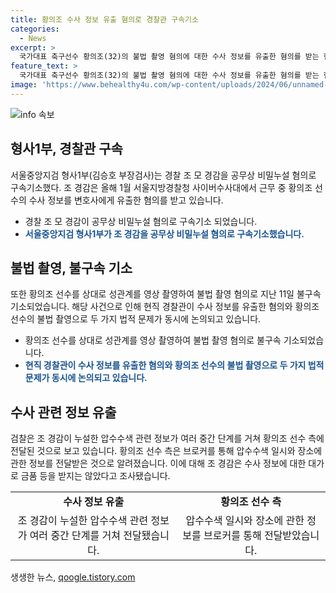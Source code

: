 ```yaml
---
title: 황의조 수사 정보 유출 혐의로 경찰관 구속기소
categories:
  - News
excerpt: >
  국가대표 축구선수 황의조(32)의 불법 촬영 혐의에 대한 수사 정보를 유출한 혐의를 받는 현직 경찰관이 구속된 채 재판에 넘겨졌다. 조 경감은 올해 1월 서울지방경찰청 사이버수사대에서 근무하던 중 알게 된 황씨 사건 수사 정보를 한 변호사에게 유출한 혐의를 받고, 해당 정보는 황의조 측으로 전달된 것으로 추정된다. 황씨는 불법 촬영에 대한 혐의로 지난 11일 불구속 기소됐으며, 이 사건은 황씨 측의 기피 신청서를 통해 수사가 시작됐다. 🔗 (150자)
feature_text: >
  국가대표 축구선수 황의조(32)의 불법 촬영 혐의에 대한 수사 정보를 유출한 혐의를 받는 현직 경찰관이 구속된 채 재판에 넘겨졌다. 조 경감은 올해 1월 서울지방경찰청 사이버수사대에서 근무하던 중 알게 된 황씨 사건 수사 정보를 한 변호사에게 유출한 혐의를 받고, 해당 정보는 황의조 측으로 전달된 것으로 추정된다. 황씨는 불법 촬영에 대한 혐의로 지난 11일 불구속 기소됐으며, 이 사건은 황씨 측의 기피 신청서를 통해 수사가 시작됐다. 🔗 (150자)
image: 'https://www.behealthy4u.com/wp-content/uploads/2024/06/unnamed-file.png'
---
```


<p><img src="https://www.behealthy4u.com/wp-content/uploads/2024/06/unnamed-file.png" alt="info 속보" /></p>

<h2 data-ke-size="size26">형사1부, 경찰관 구속</h2>

<p data-ke-size="size16">서울중앙지검 형사1부(김승호 부장검사)는 경찰 조 모 경감을 공무상 비밀누설 혐의로 구속기소했다. 조 경감은 올해 1월 서울지방경찰청 사이버수사대에서 근무 중 황의조 선수의 수사 정보를 변호사에게 유출한 혐의를 받고 있습니다.</p>

<ul>
<li>경찰 조 모 경감이 공무상 비밀누설 혐의로 구속기소 되었습니다.</li>
<li><b><span style="color: #1a5490;">서울중앙지검 형사1부가 조 경감을 공무상 비밀누설 혐의로 구속기소했습니다.</span></b></li>
</ul>

<h2 data-ke-size="size26">불법 촬영, 불구속 기소</h2>

<p data-ke-size="size16">또한 황의조 선수를 상대로 성관계를 영상 촬영하여 불법 촬영 혐의로 지난 11일 불구속 기소되었습니다. 해당 사건으로 인해 현직 경찰관이 수사 정보를 유출한 혐의와 황의조 선수의 불법 촬영으로 두 가지 법적 문제가 동시에 논의되고 있습니다.</p>

<ul>
<li>황의조 선수를 상대로 성관계를 영상 촬영하여 불법 촬영 혐의로 불구속 기소되었습니다.</li>
<li><b><span style="color: #1a5490;">현직 경찰관이 수사 정보를 유출한 혐의와 황의조 선수의 불법 촬영으로 두 가지 법적 문제가 동시에 논의되고 있습니다.</span></b></li>
</ul>

<h2 data-ke-size="size26">수사 관련 정보 유출</h2>

<p data-ke-size="size16">검찰은 조 경감이 누설한 압수수색 관련 정보가 여러 중간 단계를 거쳐 황의조 선수 측에 전달된 것으로 보고 있습니다. 황의조 선수 측은 브로커를 통해 압수수색 일시와 장소에 관한 정보를 전달받은 것으로 알려졌습니다. 이에 대해 조 경감은 수사 정보에 대한 대가로 금품 등을 받지는 않았다고 조사됐습니다.</p>

<table>
<tbody>
<tr>
<td style="text-align: center; height: 17px;"><b>수사 정보 유출</b></td>
<td style="text-align: center; height: 17px;"><b>황의조 선수 측</b></td>
</tr>
<tr>
<td style="text-align: center; height: 17px;">조 경감이 누설한 압수수색 관련 정보가 여러 중간 단계를 거쳐 전달됐습니다.</td>
<td style="text-align: center; height: 17px;">압수수색 일시와 장소에 관한 정보를 브로커를 통해 전달받았습니다.</td>
</tr>
</tbody>
</table>
생생한 뉴스, <a href="https://qoogle.tistory.com" rel="dofollow">qoogle.tistory.com</a>


